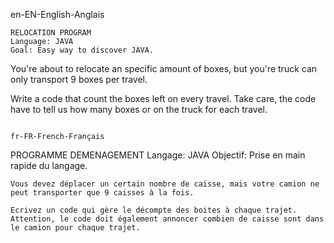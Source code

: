 en-EN-English-Anglais
~~~~~~~~~~~~~~~~~~~~~~~~~~~~~~~~~~~~~~~~~~~~~~~~~~~~~~~~~~~~~~~~~~~~~~~~~~~~~~~~~~~~~~~~~~~~~~~~~~~~~~~~~~~~~~~~~~~~~~~~~~~~~~~~~~~~~~~~~~~~~~~~~~~~~~~~~~~
RELOCATION PROGRAM
Language: JAVA
Goal: Easy way to discover JAVA.
~~~~~~~~~~~~~~~~~~~~~~~~~~~~~~~~~~~~~~~~~~~~~~~~~~~~~~~~~~~~~~~~~~~~~~~~~~~~~~~~~~~~~~~~~~~~~~~~~~~~~~~~~~~~~~~~~~~~~~~~~~~~~~~~~~~~~~~~~~~~~~~~~~~~~~~~~~~
You're about to relocate an specific amount of boxes, but you're truck can only transport 9 boxes per travel.

Write a code that count the boxes left on every travel.
Take care, the code have to tell us how many boxes or on the truck for each travel.

~~~~~~~~~~~~~~~~~~~~~~~~~~~~~~~~~~~~~~~~~~~~~~~~~~~~~~~~~~~~~~~~~~~~~~~~~~~~~~~~~~~~~~~~~~~~~~~~~~~~~~~~~~~~~~~~~~~~~~~~~~~~~~~~~~~~~~~~~~~~~~~~~~~~~~~~~~~

fr-FR-French-Français
~~~~~~~~~~~~~~~~~~~~~~~~~~~~~~~~~~~~~~~~~~~~~~~~~~~~~~~~~~~~~~~~~~~~~~~~~~~~~~~~~~~~~~~~~~~~~~~~~~~~~~~~~~~~~~~~~~~~~~~~~~~~~~~~~~~~~~~~~~~~~~~~~~~~~~~~~~~
PROGRAMME DEMENAGEMENT
Langage: JAVA
Objectif: Prise en main rapide du langage.
~~~~~~~~~~~~~~~~~~~~~~~~~~~~~~~~~~~~~~~~~~~~~~~~~~~~~~~~~~~~~~~~~~~~~~~~~~~~~~~~~~~~~~~~~~~~~~~~~~~~~~~~~~~~~~~~~~~~~~~~~~~~~~~~~~~~~~~~~~~~~~~~~~~~~~~~~~~
Vous devez déplacer un certain nombre de caisse, mais votre camion ne peut transporter que 9 caisses à la fois.

Ecrivez un code qui gère le décompte des boites à chaque trajet.
Attention, le code doit également annoncer combien de caisse sont dans le camion pour chaque trajet.

~~~~~~~~~~~~~~~~~~~~~~~~~~~~~~~~~~~~~~~~~~~~~~~~~~~~~~~~~~~~~~~~~~~~~~~~~~~~~~~~~~~~~~~~~~~~~~~~~~~~~~~~~~~~~~~~~~~~~~~~~~~~~~~~~~~~~~~~~~~~~~~~~~~~~~~~~~~

